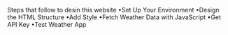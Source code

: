 Steps that follow to desin this website
•Set Up Your Environment 
•Design the HTML Structure
•Add Style
•Fetch Weather Data with JavaScript
•Get API Key
•Test Weather App
